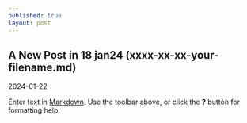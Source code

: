 ```yaml
---
published: true
layout: post
---
```

## A New Post in 18 jan24 (xxxx-xx-xx-your-filename.md)


2024-01-22

Enter text in [Markdown](http://daringfireball.net/projects/markdown/). Use the
toolbar above, or click the **?** button for formatting help.
